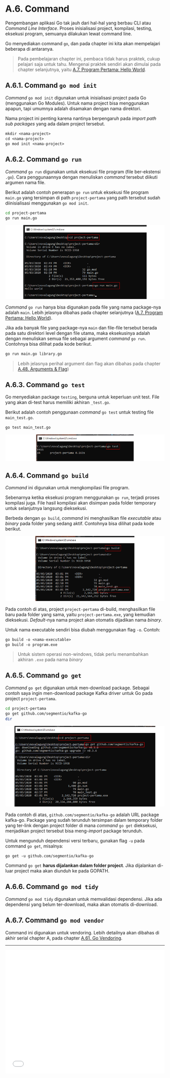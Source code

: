# A.6. Command

Pengembangan aplikasi Go tak jauh dari hal-hal yang berbau CLI atau *Command Line Interface*. Proses inisialisasi project, kompilasi, testing, eksekusi program, semuanya dilakukan lewat command line.

Go menyediakan command `go`, dan pada chapter ini kita akan mempelajari beberapa di antaranya.

> Pada pembelajaran chapter ini, pembaca tidak harus praktek, cukup pelajari saja untuk tahu. Mengenai praktek sendiri akan dimulai pada chapter selanjutnya, yaitu [A.7. Program Pertama: Hello World](/A-hello-world.html).

## A.6.1. Command `go mod init`

*Command* `go mod init` digunakan untuk inisialisasi project pada Go (menggunakan Go Modules). Untuk nama project bisa menggunakan apapun, tapi umumnya adalah disamakan dengan nama direktori.

Nama project ini penting karena nantinya berpengaruh pada *import path sub packages* yang ada dalam project tersebut.

```
mkdir <nama-project>
cd <nama-project>
go mod init <nama-project>
```

## A.6.2. Command `go run`

*Command* `go run` digunakan untuk eksekusi file program (file ber-ekstensi `.go`). Cara penggunaannya dengan menuliskan *command* tersebut diikuti argumen nama file.

Berikut adalah contoh penerapan `go run` untuk eksekusi file program `main.go` yang tersimpan di path `project-pertama` yang path tersebut sudah diinisialisasi menggunakan `go mod init`.

```bash
cd project-pertama
go run main.go
```

![Eksekusi file program menggunakan `go run`](images/A_go_command_1_go_run.png)

*Command* `go run` hanya bisa digunakan pada file yang nama package-nya adalah `main`. Lebih jelasnya dibahas pada chapter selanjutnya ([A.7. Program Pertama: Hello World](/A-hello-world.html)).

Jika ada banyak file yang package-nya `main` dan file-file tersebut berada pada satu direktori level dengan file utama, maka eksekusinya adalah dengan menuliskan semua file sebagai argument *command* `go run`. Contohnya bisa dilihat pada kode berikut.

```bash
go run main.go library.go
```

> Lebih jelasnya perihal argument dan flag akan dibahas pada chapter [A.48. Arguments & Flag](/A-command-line-args-flag.html))

## A.6.3. Command `go test`

Go menyediakan package `testing`, berguna untuk keperluan unit test. File yang akan di-test harus memiliki akhiran `_test.go`.

Berikut adalah contoh penggunaan *command* `go test` untuk testing file `main_test.go`.

```bash
go test main_test.go
```

![Unit testing menggunakan `go test`](images/A_go_command_3_go_test.png)

## A.6.4. Command `go build`

*Command* ini digunakan untuk mengkompilasi file program.

Sebenarnya ketika eksekusi program menggunakan `go run`, terjadi proses kompilasi juga. File hasil kompilasi akan disimpan pada folder temporary untuk selanjutnya langsung dieksekusi.

Berbeda dengan `go build`, *command* ini menghasilkan file *executable* atau *binary* pada folder yang sedang aktif. Contohnya bisa dilihat pada kode berikut.

![Kompilasi file program menghasilkan file executable](images/A_go_command_4_go_build.png)

Pada contoh di atas, project `project-pertama` di-build, menghasilkan file baru pada folder yang sama, yaitu `project-pertama.exe`, yang kemudian dieksekusi. *Default*-nya nama project akan otomatis dijadikan nama *binary*.

Untuk nama executable sendiri bisa diubah menggunakan flag `-o`. Contoh:

```
go build -o <nama-executable>
go build -o program.exe
```

> Untuk sistem operasi non-windows, tidak perlu menambahkan akhiran `.exe` pada nama *binary*

## A.6.5. Command `go get`

*Command* `go get` digunakan untuk men-download package. Sebagai contoh saya ingin men-download package Kafka driver untuk Go pada project `project-pertama`.

```bash
cd project-pertama
go get github.com/segmentio/kafka-go
dir
```

![Download package menggunakan `go get`](images/A_go_command_6_go_get.png)

Pada contoh di atas, `github.com/segmentio/kafka-go` adalah URL package kafka-go. Package yang sudah terunduh tersimpan dalam temporary folder yang ter-link dengan project folder di mana *command* `go get` dieksekusi, menjadikan project tersebut bisa meng-*import* package terunduh.

Untuk mengunduh dependensi versi terbaru, gunakan flag `-u` pada command `go get`, misalnya:

```
go get -u github.com/segmentio/kafka-go
```

Command `go get` **harus dijalankan dalam folder project**. Jika dijalankan di-luar project maka akan diunduh ke pada GOPATH.

## A.6.6. Command `go mod tidy`

*Command* `go mod tidy` digunakan untuk memvalidasi dependensi. Jika ada dependensi yang belum ter-download, maka akan otomatis di-download.

## A.6.7. Command `go mod vendor`

Command ini digunakan untuk vendoring. Lebih detailnya akan dibahas di akhir serial chapter A, pada chapter [A.61. Go Vendoring](/A-go-vendoring.html).

---

<iframe src="partial/ebooks.html" width="100%" height="390px" frameborder="0" scrolling="no"></iframe>
